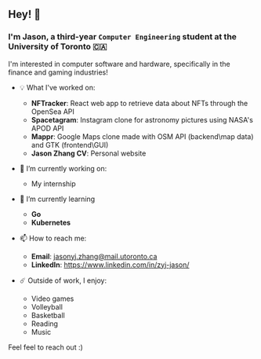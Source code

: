 ## Hey! 👋

### I'm Jason, a third-year `Computer Engineering` student at the University of Toronto 🇨🇦

I'm interested in computer software and hardware, specifically in the finance and gaming industries!

- 💡 What I've worked on:
  - **NFTracker**: React web app to retrieve data about NFTs through the OpenSea API 
  - **Spacetagram**: Instagram clone for astronomy pictures using NASA's APOD API
  - **Mappr**: Google Maps clone made with OSM API (backend\map data) and GTK (frontend\GUI)
  - **Jason Zhang CV**: Personal website

- 🔭 I’m currently working on:
  - My internship

- 🌱 I’m currently learning 
  - **Go**
  - **Kubernetes**

- 📫 How to reach me:
  - **Email**: jasonyj.zhang@mail.utoronto.ca
  - **LinkedIn**: https://www.linkedin.com/in/zyj-jason/
  
- ☄️ Outside of work, I enjoy:
  - Video games
  - Volleyball
  - Basketball
  - Reading
  - Music

Feel feel to reach out :)
